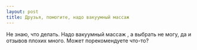 ```yaml
---
layout: post 
title: Друзья, помогите, надо вакуумный массаж  
--- 
```

Не знаю, что делать. Надо вакуумный массаж , а выбрать не могу, да и отзывов плохих много. Может порекомендуете что-то?
